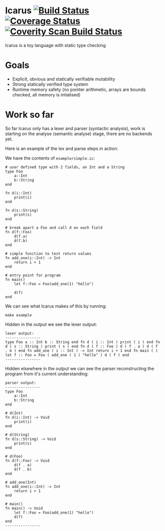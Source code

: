 # Icarus [![Build Status](https://travis-ci.org/mkfifo/icarus.svg?branch=master)](https://travis-ci.org/mkfifo/icarus) [![Coverage Status](https://coveralls.io/repos/mkfifo/icarus/badge.svg?branch=master)](https://coveralls.io/r/mkfifo/icarus?branch=master) <a href="https://scan.coverity.com/projects/4854"> <img alt="Coverity Scan Build Status" src="https://scan.coverity.com/projects/4854/badge.svg"/> </a>

Icarus is a toy language with static type checking

Goals
=====

* Explicit, obvious and statically verifiable mutability
* Strong statically verified type system
* Runtime memory safety (no pointer arithmetic, arrays are bounds checked, all memory is intialised)

Work so far
===========

So far Icarus only has a lexer and parser (syntactic analysis),
work is starting on the analyse (semantic analyse) stage,
there are no backends yet.

Here is an example of the lex and parse steps in action:

We have the contents of `example/simple.ic`:


    # user defined type with 2 fields, an Int and a String
    type Foo
        a::Int
        b::String
    end

    fn d(i::Int)
        print(i)
    end

    fn d(s::String)
        print(s)
    end

    # break apart a Foo and call d on each field
    fn d(f::Foo)
        d(f.a)
        d(f.b)
    end

    # simple function to test return values
    fn add_one(i::Int) -> Int
        return i + 1
    end

    # entry point for program
    fn main()
        let f::Foo = Foo(add_one(1) "hello")

        d(f)
    end

We can see what Icarus makes of this by running:

    make example

Hidden in the output we see the lexer output:

    lexer output:
    ----------------
    type Foo a :: Int b :: String end fn d ( i :: Int ) print ( i ) end fn d ( s :: String ) print ( s ) end fn d ( f :: Foo ) d ( f . a ) d ( f . b ) end fn add_one ( i :: Int ) -> Int return i + 1 end fn main ( ) let f :: Foo = Foo ( add_one ( 1 ) "hello" ) d ( f ) end 
    ----------------

Hidden elsewhere in the output we can see the parser reconstructing the program from it's current understanding:

    parser output:
    ----------------
    type Foo
        a::Int
        b::String
    end

    # d(Int)
    fn d(i::Int) -> Void
        print(i)
    end

    # d(String)
    fn d(s::String) -> Void
        print(s)
    end

    # d(Foo)
    fn d(f::Foo) -> Void
        d(f . a)
        d(f . b)
    end

    # add_one(Int)
    fn add_one(i::Int) -> Int
        return i + 1
    end

    # main()
    fn main() -> Void
        let f::Foo = Foo(add_one(1) "hello")
        d(f)
    end
    ----------------
